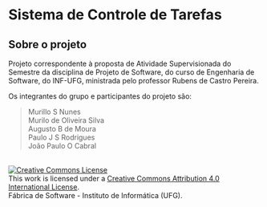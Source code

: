# Sistema de Controle de Tarefas
## Sobre o projeto

Projeto correspondente à proposta de Atividade Supervisionada do Semestre da disciplina de Projeto de Software, do curso de Engenharia de Software, do INF-UFG, ministrada pelo professor Rubens de Castro Pereira.

Os integrantes do grupo e participantes do projeto são:

> Murillo S Nunes<br />
> Murilo de Oliveira Silva<br />
> Augusto B de Moura<br />
> Paulo J S Rodrigues<br />
> João Paulo O Cabral
<br />
<a rel="license" href="http://creativecommons.org/licenses/by/4.0/"><img alt="Creative Commons License" style="border-width:0" src="https://i.creativecommons.org/l/by/4.0/88x31.png" /></a><br />This work is licensed under a <a rel="license" href="http://creativecommons.org/licenses/by/4.0/">Creative Commons Attribution 4.0 International License</a>. 
<br />Fábrica de Software - Instituto de Informática (UFG).
